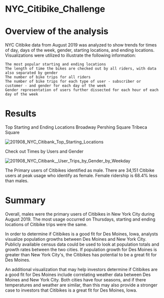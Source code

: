 # NYC_Citibike_Challenge

# Overview of the analysis

NYC Citibike data from August 2019 was analyzed to show trends for times of day, days of the week, gender, starting locations, and ending locations. Visualizations were utilized to illustrate the following information:

    The most popular starting and ending locations
    The length of time the bikes are checked out by all riders, with data also separated by gender
    The number of bike trips for all riders
    The number of bike trips for each type of user - subscriber or customer - and gender for each day of the week
    Gender representation of users further dissected for each hour of each day of the week

# Results

  Top Starting and Ending Locations
   Broadway
   Pershing Square
   Tribeca Square
   
  ![201908_NYC_Citibank_Top_Starting_Locations](https://user-images.githubusercontent.com/103547108/182262200-140a0d47-ee5b-416a-aad2-820ab97d3998.png)


  Check out Times by Users and Gender

![201908_NYC_Citibank__User_Trips_by_Gender_by_Weekday](https://user-images.githubusercontent.com/103547108/182262092-d45e90ab-a222-4e79-ac2b-4b08d1c36646.png)


The Primary users of Citibikes identified as male. There are 34,151 Citibike users at peak usage who identify as female. Female ridership is 68.4% less than males.

# Summary


Overall, males were the primary users of Citibikes in New York City during August 2019. The most usage occurred on Thursdays, starting and ending locations of Citibike trips were the same.

In order to determine if Citibikes is a good fit for Des Moines, Iowa, analysts visualize population growths between Des Moines and New York City. Publicly available census data could be used to look at population totals and growth rates between the two cities. If population growth for Des Moines is greater than New York City's, the Citibikes has potential to be a great fit for Des Moines.

An additional visualization that may help investors determine if Citibikes are a good fit for Des Moines include correlating weather data between Des Moines and New York City. Both cities have four seasons, and if there temperatures and weather are similar, than this may also provide a stronger case to investors that Citibikes is a great fit for Des Moines, Iowa.
